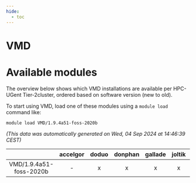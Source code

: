 ```yaml
---
hide:
  - toc
---
```


VMD
===

# Available modules


The overview below shows which VMD installations are available per HPC-UGent Tier-2cluster, ordered based on software version (new to old).

To start using VMD, load one of these modules using a `module load` command like:

```shell
module load VMD/1.9.4a51-foss-2020b
```

*(This data was automatically generated on Wed, 04 Sep 2024 at 14:46:39 CEST)*  

| |accelgor|doduo|donphan|gallade|joltik|shinx|skitty|
| :---: | :---: | :---: | :---: | :---: | :---: | :---: | :---: |
|VMD/1.9.4a51-foss-2020b|-|x|x|x|x|-|x|
